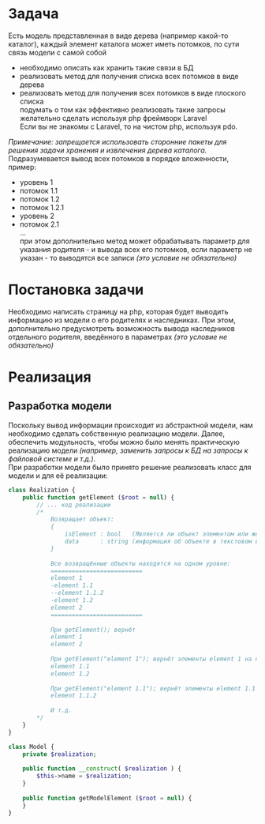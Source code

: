 # Задача
Есть модель представленная в виде дерева (например какой-то каталог), каждый элемент каталога может иметь потомков, по сути связь модели с самой собой  
- необходимо описать как хранить такие связи в БД  
- реализовать метод для получения списка всех потомков в виде дерева  
- реализовать метод для получения всех потомков в виде плоского списка  
подумать о том как эффективно реализовать такие запросы  
желательно сделать используя php фреймворк Laravel  
Если  вы не знакомы с Laravel, то на чистом php, используя pdo.  
  
*Примечание: запрещается использовать сторонние пакеты для решения задачи хранения и извлечения дерева каталога.*  
Подразумевается вывод всех потомков в порядке вложенности, пример:   
- уровень 1  
- потомок 1.1  
- потомок 1.2  
- потомок 1.2.1  
- уровень 2  
- потомок 2.1  
...  
при этом дополнительно метод может обрабатывать параметр для указания родителя - и вывода всех его потомков, если параметр не указан - то выводятся все записи *(это условие не обязательно)*  
# Постановка задачи
Необходимо написать страницу на php, которая будет выводить информацию из модели о его родителях и наследниках. При этом, дополнительно предусмотреть возможность вывода наследников отдельного родителя, введённого в параметрах *(это условие не обязательно)*
# Реализация
## Разработка модели
Поскольку вывод информации происходит из абстрактной модели, нам необходимо сделать собственную реализацию модели. Далее, обеспечить модульность, чтобы можно было менять практическую реализацию модели *(например, заменить запросы к БД на запросы к файловой системе и т.д.)*.  
При разработки модели было принято решение реализовать класс для модели и для её реализации:
```php
class Realization {
	public function getElement ($root = null) {
		// ... код реализации
		/*
			Возвращает объект:
			{
				isElement : bool   (Является ли объект элементом или же группой (имеет ли потомков))
				data      : string (информация об объекте в текстовом виде)
			}
			
			Все возвращённые объекты находятся на одном уровне:
			==========================
			element 1
			-element 1.1
			--element 1.1.2
			-element 1.2
			element 2
			==========================
			
			При getElement(); вернёт
			element 1
			element 2
			
			При getElement("element 1"); вернёт элементы element 1 на нижележащем уровне:
			element 1.1
			element 1.2
			
			При getElement("element 1.1"); вернёт элементы element 1.1 на нижележащем уровне:
			element 1.1.2
			
			И т.д.
		*/
	}
}

class Model {
	private $realization;
	
	public function __construct( $realization ) {
		$this->name = $realization;
	}
	
	public function getModelElement ($root = null) {
	}
}
```